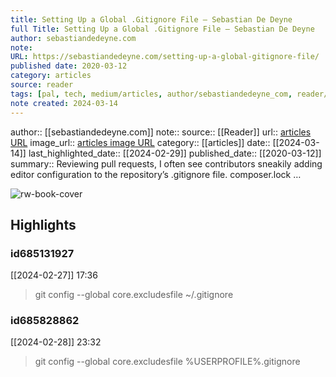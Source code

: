 ```yaml
---
title: Setting Up a Global .Gitignore File — Sebastian De Deyne
full Title: Setting Up a Global .Gitignore File — Sebastian De Deyne
author: sebastiandedeyne.com
note: 
URL: https://sebastiandedeyne.com/setting-up-a-global-gitignore-file/
published date: 2020-03-12
category: articles
source: reader
tags: [pal, tech, medium/articles, author/sebastiandedeyne_com, reader/reader, date/2024-02-29]
note created: 2024-03-14
---
```

author:: [[sebastiandedeyne.com]]
note:: 
source:: [[Reader]]
url:: [articles URL](https://sebastiandedeyne.com/setting-up-a-global-gitignore-file/)
image_url:: [articles image URL](https://sebastiandedeyne.com/media/me.jpg)
category:: [[articles]]
date:: [[2024-03-14]]
last_highlighted_date:: [[2024-02-29]]
published_date:: [[2020-03-12]]
summary:: Reviewing pull requests, I often see contributors sneakily adding editor configuration to the repository’s .gitignore file.
composer.lock …

![rw-book-cover](https://sebastiandedeyne.com/media/me.jpg)

## Highlights
### id685131927
[[2024-02-27]] 17:36
> git config --global core.excludesfile ~/.gitignore


### id685828862
[[2024-02-28]] 23:32
> git config --global core.excludesfile %USERPROFILE%\.gitignore



